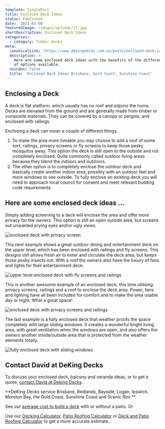 ```yaml
---
template: SinglePost
title: Enclosed Deck Ideas
status: Published
date: '2021-03-08'
featuredImage: /images/uploads/17.jpg
shortDescription: Enclosed Deck Ideas
categories:
  - category: Timber Decks
meta:
  canonicalLink: 'https://www.dekingdecks.com.au/posts/enclosed-deck-ideas/'
  description: >-
    Here are some enclosed deck ideas with the benefits of the different types
    of options available.
  noindex: false
  title: 'Enclosed Deck Ideas Brisbane, Gold Coast, Sunshine Coast'
---
```

## Enclosing a Deck

A deck is flat platform, which usually has no roof and adjoins the home. Decks are elevated from the ground and are generally made from timber or composite materials. They can be covered by a canopy or pergola, and enclosed with railings.

Enclosing a deck can mean a couple of different things.

1. To make the area more liveable you may choose to add a roof of some sort, railings, privacy screens or fly screens to keep those pesky mosquitos away. This option the deck is still open to the outside and not completely enclosed. Quite commonly called outdoor living areas because they blend the indoors and outdoors.
2. The other option is to completely enclose the outdoor deck and basically create another indoor area, possibly with an outdoor feel and more windows to see outside. To fully enclose an existing deck you will need to approach local council for consent and meet relevant building code requirements.

## Here are some enclosed deck ideas ...

Simply adding screening to a deck will enclose the area and offer more privacy for the owners. This option is still an open outside area, but screens out unwanted prying eyes and/or ugly views.

![enclosed deck with privacy screen](/images/uploads/13.jpg)

This next example shows a great outdoor dining and entertainment deck on the upper level, which has been enclosed with railings and fly screens. This designs still allows fresh air to enter and circulate the deck area, but keeps those pesky insects out. With a roof the owners also have the luxury of fans and lights for their entertainment deck.

![upper level enclosed deck with fly screens and railings](/images/uploads/enclosed-decking.jpg)

This is another awesome example of an enclosed deck, this time utilising privacy screens, railings and a roof to enclose the deck area. Power, fans and lighting have all been included for comfort and to make the area usable day or night. What a great space!

![enclosed deck with privacy screens and railings](/images/uploads/10.jpg)

The last example is a fully enclosed deck that weather proofs the space completely with large sliding windows.  It creates a wonderful bright living area, with great ventilation when the windows are open, and also offers the owners another inside/outside area that is protected from the weather elements totally.

![fully enclosed deck with sliding windows](/images/uploads/enclosed-deck-complete.jpg)

## Contact David at DeKing Decks

To discuss your enclosed deck, balcony and veranda ideas, or to get a quote, [contact David at Deking Decks](https://www.dekingdecks.com.au/contact/).

**DeKing Decks service Brisbane, Redlands, Bayside, Logan, Ipswich, Moreton Bay, the Gold Coast, Sunshine Coast and Scenic Rim
**

See our [average cost to build a deck](https://www.dekingdecks.com.au/posts/patio-installation-cost-timber-patio-and-roofing/) with or without a patio. Or

Use our [Decking Calculator](https://www.dekingdecks.com.au/quote-calculator/), [Patio Roofing Calculator](https://www.dekingdecks.com.au/quote-calculator/) or [Deck and Patio Roofing Calculator](https://www.dekingdecks.com.au/quote-calculator/) to get a more accurate estimate.
